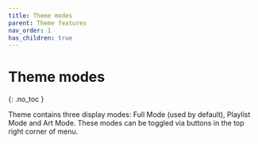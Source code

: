 ```yaml
---
title: Theme modes
parent: Theme features
nav_order: 1
has_children: true
---
```


# Theme modes
{: .no_toc }

Theme contains three display modes: Full Mode (used by default), Playlist Mode and Art Mode.
These modes can be toggled via buttons in the top right corner of menu.
